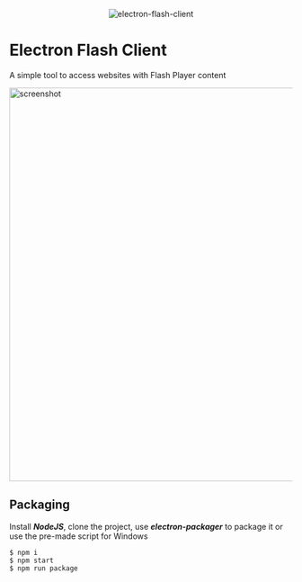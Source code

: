 <p align="center">
  <img alt="electron-flash-client" src="">
</p>

# Electron Flash Client

A simple tool to access websites with Flash Player content

<img alt="screenshot" width="700px" src="">

## Packaging

Install ***NodeJS***, clone the project, use ***electron-packager*** to package it or use the pre-made script for Windows

```shell
$ npm i
$ npm start
$ npm run package
```
